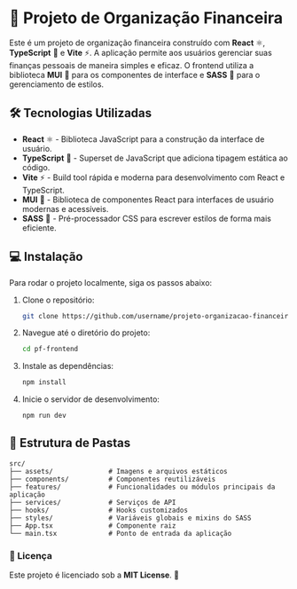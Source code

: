 # 🚀 Projeto de Organização Financeira

Este é um projeto de organização financeira construído com **React** ⚛️, **TypeScript** 📘 e **Vite** ⚡️. A aplicação permite aos usuários gerenciar suas finanças pessoais de maneira simples e eficaz. O frontend utiliza a biblioteca **MUI** 🎨 para os componentes de interface e **SASS** 💅 para o gerenciamento de estilos.

## 🛠️ Tecnologias Utilizadas

- **React** ⚛️ - Biblioteca JavaScript para a construção da interface de usuário.
- **TypeScript** 📘 - Superset de JavaScript que adiciona tipagem estática ao código.
- **Vite** ⚡️ - Build tool rápida e moderna para desenvolvimento com React e TypeScript.
- **MUI** 🎨 - Biblioteca de componentes React para interfaces de usuário modernas e acessíveis.
- **SASS** 💅 - Pré-processador CSS para escrever estilos de forma mais eficiente.

## 💻 Instalação

Para rodar o projeto localmente, siga os passos abaixo:

1.  Clone o repositório:
    ```bash
    git clone https://github.com/username/projeto-organizacao-financeira.git
    ```
2.  Navegue até o diretório do projeto:
    ```bash
    cd pf-frontend
    ```
3.  Instale as dependências:
    ```bash
    npm install
    ```
4.  Inicie o servidor de desenvolvimento:
    ```bash
    npm run dev
    ```

## 📂 Estrutura de Pastas 
    src/
    ├── assets/              # Imagens e arquivos estáticos
    ├── components/          # Componentes reutilizáveis
    ├── features/            # Funcionalidades ou módulos principais da aplicação
    ├── services/            # Serviços de API
    ├── hooks/               # Hooks customizados          
    ├── styles/              # Variáveis globais e mixins do SASS
    ├── App.tsx              # Componente raiz
    └── main.tsx             # Ponto de entrada da aplicação

### 📜 Licença

Este projeto é licenciado sob a **MIT License**. 📝

